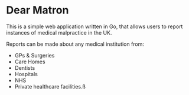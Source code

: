 # Dear Matron

This is a simple web application written in Go, that allows users to report instances of medical malpractice in the UK.

Reports can be made about any medical institution from:
- GPs & Surgeries
- Care Homes
- Dentists
- Hospitals
- NHS
- Private healthcare facilities.ß